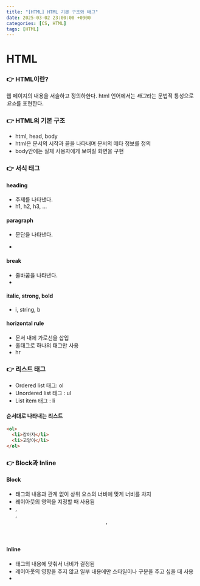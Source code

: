 ```yaml
---
title: "[HTML] HTML 기본 구조와 태그"
date: 2025-03-02 23:00:00 +0900
categories: [CS, HTML]
tags: [HTML]
---
```


# HTML

### 👉 HTML이란?

웹 페이지의 내용을 서술하고 정의하한다.
html 언어에서는 *태그*라는 문법적 틍성으로 *요소*를 표현한다.

### 👉 HTML의 기본 구조

- html, head, body
- html은 문서의 시작과 끝을 나타내며 문서의 메타 정보를 정의
- body안에는 실제 사용자에게 보여질 화면을 구현

### 👉 서식 태그

#### heading

- 주제를 나타낸다.
- h1, h2, h3, ...

#### paragraph

- 문단을 나타낸다.
- <p>

#### break

- 줄바꿈을 나타낸다.
- <br>

#### italic, strong, bold

- i, string, b

#### horizontal rule

- 문서 내에 가로선을 삽입
- 홀태그로 하나의 태그만 사용
- hr

### 👉 리스트 태그

- Ordered list 태그: ol
- Unordered list 태그 : ul
- List item 태그 : li

#### 순서대로 나타내는 리스트

```html
<ol>
  <li>강아지</li>
  <li>고양이</li>
</ol>
```

### 👉 Block과 Inline

#### Block

- 태그의 내용과 관계 없이 상위 요소의 너비에 맞게 너비를 차지
- 레이아웃의 영역을 지정할 때 사용됨
- <div>, <article>, <header>, <footer>

#### Inline

- 태그의 내용에 맞춰서 너비가 결정됨
- 레이아웃의 영향을 주지 않고 일부 내용에만 스타일이나 구분을 주고 싶을 때 사용
- <span>
